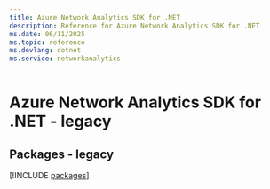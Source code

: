 ```yaml
---
title: Azure Network Analytics SDK for .NET
description: Reference for Azure Network Analytics SDK for .NET
ms.date: 06/11/2025
ms.topic: reference
ms.devlang: dotnet
ms.service: networkanalytics
---
```

# Azure Network Analytics SDK for .NET - legacy
## Packages - legacy
[!INCLUDE [packages](network-analytics-index.md)]